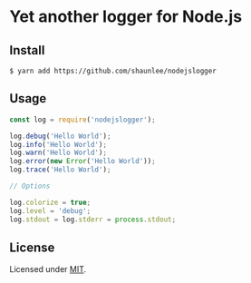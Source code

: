 # Yet another logger for Node.js

## Install

```
$ yarn add https://github.com/shaunlee/nodejslogger
```

## Usage

```js
const log = require('nodejslogger');

log.debug('Hello World');
log.info('Hello World');
log.warn('Hello World');
log.error(new Error('Hello World'));
log.trace('Hello World');

// Options

log.colorize = true;
log.level = 'debug';
log.stdout = log.stderr = process.stdout;
```

## License

Licensed under [MIT](https://github.com/pinojs/pino/blob/master/LICENSE).
